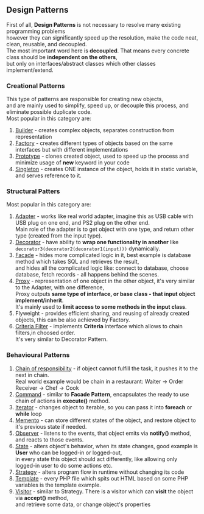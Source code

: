 ## Design Patterns
First of all, **Design Patterns** is not necessary to resolve many existing programming problems <br />
however they can significantly speed up the resolution, make the code neat, clean, reusable, and decoupled.<br />
The most important word here is **decoupled**. That means every concrete class should be **independent on the others**, <br />
but only on interfaces/abstract classes which other classes implement/extend.<br />

### Creational Patterns
This type of patterns are responsible for creating new objects, <br />
and are mainly used to simplify, speed up, or decouple this process, and eliminate possible duplicate code. <br />
Most popular in this category are:
 1. [Builder](Builder) - creates complex objects, separates construction from representation
 2. [Factory](Factory) - creates different types of objects based on the same interfaces but with different implementations
 3. [Prototype](Prototype) - clones created object, used to speed up the process and minimize usage of **new** keyword in your code
 4. [Singleton](Singleton) - creates ONE instance of the object, holds it in static variable, and serves reference to it.

### Structural Patters
Most popular in this category are:
 1. [Adapter](Adapter) - works like real world adapter, imagine this as USB cable with USB plug on one end, and PS2 plug on the other end.<br />
                         Main role of the adapter is to get object with one type, and return other type (created from the input type).
 2. [Decorator](Decorator) - have ability to **wrap one functionality in another** like `decorator3(decorator2(decorator1(input)))` dynamically.
 3. [Facade](Facade) - hides more complicated logic in it, best example is database method which takes SQL and retrieves the result,<br />
                       and hides all the complicated logic like: connect to database, choose database, fetch records - all happens behind the scenes.
 4. [Proxy](Proxy) - representation of one object in the other object, it's very similar to the Adapter, with one difference,<br />
                     Proxy outputs **same type of interface, or base class - that input object implement/inherit**. <br />
                     It's mainly used to **limit access to some methods in the input class**. <br />
 5. Flyweight - provides efficient sharing, and reusing of already created objects, this can be also achieved by Factory. <br />
 6. [Criteria Filter](CriteriaFilter) - implements **Criteria** interface which allows to chain filters,in choosed order. <br /> 
                                        It's very similar to Decorator Pattern.

### Behavioural Patterns
 1. [Chain of responsibility](ChainOfResponsibility) - if object cannot fulfill the task, it pushes it to the next in chain. <br />
    Real world example would be chain in a restaurant: Waiter -&gt; Order Receiver -&gt; Chef -> Cook <br />
 2. [Command](Command) - similar to **Facade Pattern**, encapsulates the ready to use chain of actions in **execute()** method. <br />
 3. [Iterator](Iterator) - changes object to iterable, so you can pass it into **foreach** or **while** loop <br />
 4. [Memento](Memento) - can store different states of the object, and restore object to it's previous state if needed.
 5. [Observer](Observer) - listens to the events, that object emits via **notify()** method, and reacts to those events. <br />
 6. [State](State) - alters object's behavior, when its state changes, good example is **User** who can be logged-in or logged-out,<br />
                     in every state this object should act differently, like allowing only logged-in user to do some actions etc. <br />
 7. [Strategy](Strategy) - alters program flow in runtime without changing its code <br />
 8. [Template](Template) - every PHP file which spits out HTML based on some PHP variables is the template example.<br />
 9. [Visitor](Visitor) - similar to Strategy. There is a visitor which can **visit** the object via **accept()** method, <br />
                         and retrieve some data, or change object's properties <br />
